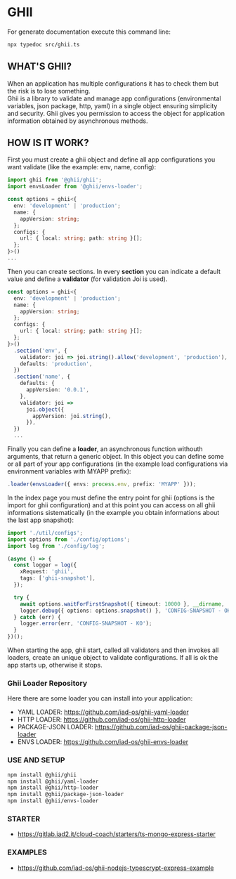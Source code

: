 # GHII

For generate documentation execute this command line:
```sh
npx typedoc src/ghii.ts
```

## WHAT'S GHII?
When an application has multiple configurations it has to check them but the risk is to lose something. <br />
Ghii is a library to validate and manage app configurations (environmental variables, json package, http, yaml) in a single object ensuring simplicity and security.
Ghii gives you permission to access the object for application information obtained by asynchronous methods.

## HOW IS IT WORK?
First you must create a ghii object and define all app configurations you want validate (like the example: env, name, config):
```TypeScript
import ghii from '@ghii/ghii';
import envsLoader from '@ghii/envs-loader';

const options = ghii<{
  env: 'development' | 'production';
  name: {
    appVersion: string;
  };
  configs: {
    url: { local: string; path: string }[];
  };
}>()
...
```
Then you can create sections.
In every **section** you can indicate a default value and define a **validator** (for validation Joi is used).

```TypeScript
const options = ghii<{
  env: 'development' | 'production';
  name: {
    appVersion: string;
  };
  configs: {
    url: { local: string; path: string }[];
  };
}>()
  .section('env', {
    validator: joi => joi.string().allow('development', 'production'),
    defaults: 'production',
  })
  .section('name', {
    defaults: {
      appVersion: '0.0.1',
    },
    validator: joi =>
      joi.object({
        appVersion: joi.string(),
      }),
  })
  ...
```

Finally you can define a **loader**, an asynchronous function withouth arguments, that return a generic object.
In this object you can define some or all part of your app configurations (in the example load configurations via environment variables with MYAPP prefix):
```TypeScript
.loader(envsLoader({ envs: process.env, prefix: 'MYAPP' }));
```
In the index page you must define the entry point for ghii (options is the import for ghii configuration) and at this point you can access on all ghii informations sistematically (in the example you obtain informations about the last app snapshot):
```TypeScript
import './util/configs';
import options from './config/options';
import log from './config/log';

(async () => {
  const logger = log({
    xRequest: 'ghii',
    tags: ['ghii-snapshot'],
  });

  try {
    await options.waitForFirstSnapshot({ timeout: 10000 }, __dirname, './main');
    logger.debug({ options: options.snapshot() }, 'CONFIG-SNAPSHOT - OK');
  } catch (err) {
    logger.error(err, 'CONFIG-SNAPSHOT - KO');
  }
})();
```
When starting the app, ghii start, called all validators and then invokes all loaders, create an unique object to validate configurations. If all is ok the app starts up, otherwise it stops.
### Ghii Loader Repository
Here there are some loader you can install into your application:
* YAML LOADER: https://github.com/iad-os/ghii-yaml-loader
* HTTP LOADER: https://github.com/iad-os/ghii-http-loader
* PACKAGE-JSON LOADER: https://github.com/iad-os/ghii-package-json-loader
* ENVS LOADER: https://github.com/iad-os/ghii-envs-loader
### USE AND SETUP

```sh
npm install @ghii/ghii
npm install @ghii/yaml-loader
npm install @ghii/http-loader
npm install @ghii/package-json-loader
npm install @ghii/envs-loader
```
### STARTER
* https://gitlab.iad2.it/cloud-coach/starters/ts-mongo-express-starter
### EXAMPLES
* https://github.com/iad-os/ghii-nodejs-typescrypt-express-example

